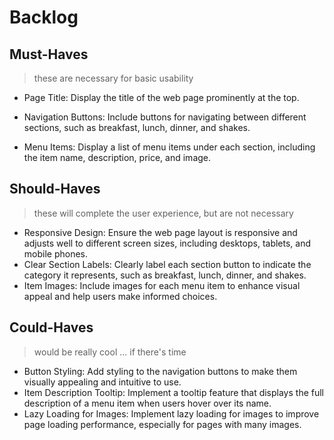 # Backlog

## Must-Haves

> these are necessary for basic usability

- Page Title:
     Display the title of the web page prominently at the top.

- Navigation Buttons:
     Include buttons for navigating between different sections, such as breakfast, lunch, dinner, and shakes.

- Menu Items:
     Display a list of menu items under each section, including the item name, description, price, and image.

## Should-Haves

> these will complete the user experience, but are not necessary

- Responsive Design:
     Ensure the web page layout is responsive and adjusts well to different screen sizes, including desktops, tablets, and mobile phones.
- Clear Section Labels:
     Clearly label each section button to indicate the category it represents, such as breakfast, lunch, dinner, and shakes.
- Item Images:
     Include images for each menu item to enhance visual appeal and help users make informed choices.

## Could-Haves

> would be really cool ... if there's time

- Button Styling:
     Add styling to the navigation buttons to make them visually appealing and intuitive to use.
- Item Description Tooltip:
     Implement a tooltip feature that displays the full description of a menu item when users hover over its name.
- Lazy Loading for Images:
     Implement lazy loading for images to improve page loading performance, especially for pages with many images.
